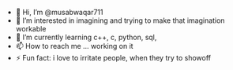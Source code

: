 - 👋 Hi, I’m @musabwaqar711
- 👀 I’m interested in imagining and trying to make that imagination workable 
- 🌱 I’m currently learning c++, c, python, sql, 
- 📫 How to reach me ... working on it 
- ⚡ Fun fact: i love to irritate people, when they try to showoff

<!---
musabwaqar711/musabwaqar711 is a ✨ special ✨ repository because its `README.md` (this file) appears on your GitHub profile.
You can click the Preview link to take a look at your changes.
--->

